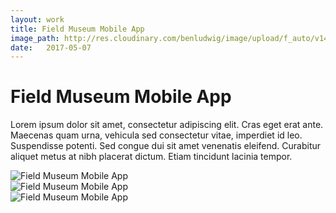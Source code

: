 ```yaml
---
layout: work
title: Field Museum Mobile App
image_path: http://res.cloudinary.com/benludwig/image/upload/f_auto/v1499826700/fm-mobile-7_vxlv9q.jpg
date:   2017-05-07
---
```

<div class="grid-container">
<div class="grid">
<div class="grid-sizer"></div>
<div class="grid-item">
  <div class="copy-block revealblock">
    <h1>Field Museum Mobile App</h1>
    <p>Lorem ipsum dolor sit amet, consectetur adipiscing elit. Cras eget erat ante. Maecenas quam urna, vehicula sed consectetur vitae, imperdiet id leo. Suspendisse potenti. Sed congue dui sit amet venenatis eleifend. Curabitur aliquet metus at nibh placerat dictum. Etiam tincidunt lacinia tempor.</p>
  </div>
</div>
<div class="grid-item">
<img src="http://res.cloudinary.com/benludwig/image/upload/f_auto/v1499826700/fm-mobile-7_vxlv9q.jpg" class="revealblock" alt="Field Museum Mobile App">
</div>
<div class="grid-item">
<img src="http://res.cloudinary.com/benludwig/image/upload/f_auto/v1499826707/fm-mobile-8_krobhj.jpg" class="revealblock" alt="Field Museum Mobile App">
</div>
<div class="grid-item">
<img src="http://res.cloudinary.com/benludwig/image/upload/f_auto/v1499826730/fm-mobile-9_tgo4ul.jpg" class="revealblock" alt="Field Museum Mobile App">
</div>
</div>
</div>

